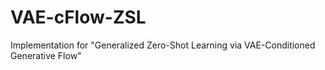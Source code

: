 # VAE-cFlow-ZSL
Implementation for "Generalized Zero-Shot Learning via VAE-Conditioned Generative Flow"
